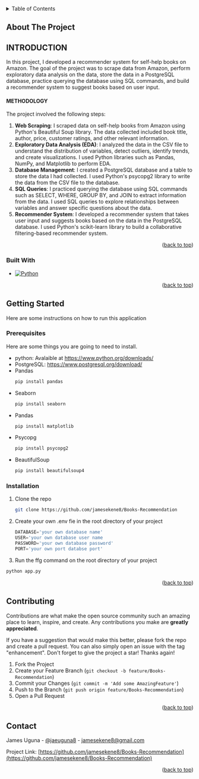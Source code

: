 <a name="readme-top"></a>

<details>
  <summary>Table of Contents</summary>
  <ol>
    <li>
      <a href="#about-the-project">About The Project</a>
      <ul>
        <li><a href="#built-with">Built With</a></li>
      </ul>
    </li>
    <li>
      <a href="#getting-started">Getting Started</a>
      <ul>
        <li><a href="#prerequisites">Prerequisites</a></li>
        <li><a href="#installation">Installation</a></li>
      </ul>
    </li>
    <li><a href="#usage">Usage</a></li>
    <li><a href="#roadmap">Roadmap</a></li>
    <li><a href="#contributing">Contributing</a></li>
    <li><a href="#license">License</a></li>
    <li><a href="#contact">Contact</a></li>
    <li><a href="#acknowledgments">Acknowledgments</a></li>
  </ol>
</details>

<!-- ABOUT THE PROJECT -->

## About The Project

<h2>INTRODUCTION</h2>
In this project, I developed a recommender system for self-help books on Amazon. The goal of the project was to scrape data from Amazon, perform exploratory data analysis on the data, store the data in a PostgreSQL database, practice querying the database using SQL commands, and build a recommender system to suggest books based on user input.

<h4>METHODOLOGY</h4>
The project involved the following steps:
<ol>
   <li><strong>Web Scraping</strong>: I scraped data on self-help books from Amazon using Python's Beautiful Soup library. The data collected included book title, author, price, customer ratings, and other relevant information.</li>

  <li><strong>Exploratory Data Analysis (EDA)</strong>: I analyzed the data in the CSV file to understand the distribution of variables, detect outliers, identify trends, and create visualizations. I used Python libraries such as Pandas, NumPy, and Matplotlib to perform EDA.</li>

  <li><strong>Database Management</strong>: I created a PostgreSQL database and a table to store the data I had collected. I used Python's psycopg2 library to write the data from the CSV file to the database.</li>

  <li><strong>SQL Queries</strong>: I practiced querying the database using SQL commands such as SELECT, WHERE, GROUP BY, and JOIN to extract information from the data. I used SQL queries to explore relationships between variables and answer specific questions about the data.</li>

  <li><strong>Recommender System</strong>: I developed a recommender system that takes user input and suggests books based on the data in the PostgreSQL database. I used Python's scikit-learn library to build a collaborative filtering-based recommender system.</strong>

</ol>

<p align="right">(<a href="#readme-top">back to top</a>)</p>

### Built With

- [![Python][Python.com]][Python-url]

<p align="right">(<a href="#readme-top">back to top</a>)</p>

## Getting Started

Here are some instructions on how to run this application

### Prerequisites

Here are some things you are going to need to install.

- python: Avalaible at https://www.python.org/downloads/
- PostgreSQL: https://www.postgresql.org/download/
- Pandas
  ```sh
  pip install pandas
  ```
- Seaborn
  ```sh
  pip install seaborn
  ```
- Pandas
  ```sh
  pip install matplotlib
  ```
- Psycopg
  ```sh
  pip install psycopg2
  ```
- BeautifulSoup
  ```sh
  pip install beautifulsoup4
  ```

### Installation

1. Clone the repo
   ```sh
   git clone https://github.com/jamesekene8/Books-Recommendation
   ```
2. Create your own .env fie in the root directory of your project
   ```js
   DATABASE='your own database name'
   USER='your own database user name
   PASSWORD='your own database password'
   PORT='your own port databse port'
   ```
3. Run the ffg command on the root directory of your project

```sh
python app.py
```

<p align="right">(<a href="#readme-top">back to top</a>)</p>

<!-- CONTRIBUTING -->

## Contributing

Contributions are what make the open source community such an amazing place to learn, inspire, and create. Any contributions you make are **greatly appreciated**.

If you have a suggestion that would make this better, please fork the repo and create a pull request. You can also simply open an issue with the tag "enhancement".
Don't forget to give the project a star! Thanks again!

1. Fork the Project
2. Create your Feature Branch (`git checkout -b feature/Books-Recommendation`)
3. Commit your Changes (`git commit -m 'Add some AmazingFeature'`)
4. Push to the Branch (`git push origin feature/Books-Recommendation`)
5. Open a Pull Request

<p align="right">(<a href="#readme-top">back to top</a>)</p>

<!-- CONTACT -->

## Contact

James Uguna - [@jaeuguna8](https://twitter.com/jaeuguna8) - jamesekene8@gmail.com

Project Link: [https://github.com/jamesekene8/Books-Recommendation](https://github.com/jamesekene8/Books-Recommendation)

<p align="right">(<a href="#readme-top">back to top</a>)</p>

[Python.com]: https://img.shields.io/badge/Python-Blue?style=for-the-badge&logo=python&logoColor=white
[Python-url]: https://jquery.com
